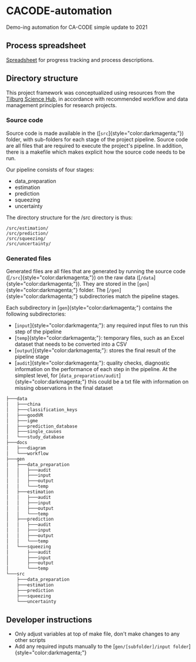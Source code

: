 # CACODE-automation

Demo-ing automation for CA-CODE simple update to 2021

## Process spreadsheet

[Spreadsheet](https://docs.google.com/spreadsheets/d/1Yi904nUtTaoQu0HJcjPuPzmXdDtzOLPuktkfNjG4a2k/edit#gid=484739312) for progress tracking and process descriptions.

## Directory structure

This project framework was conceptualized using resources from the [Tilburg Science Hub](https://tilburgsciencehub.com/), in accordance with recommended workflow and data management principles for research projects.

### Source code

Source code is made available in the ([`src`]{style="color:darkmagenta;"}) folder, with sub-folders for each stage of the project pipeline. Source code are all files that are required to execute the project's pipeline. In addition, there is a makefile which makes explicit how the source code needs to be run.

Our pipeline consists of four stages:

-   data_preparation
-   estimation
-   prediction
-   squeezing
-   uncertainty

The directory structure for the /src directory is thus:

    /src/estimation/
    /src/prediction/
    /src/squeezing/
    /src/uncertainty/

### Generated files

Generated files are all files that are generated by running the source code ([`/src`]{style="color:darkmagenta;"}) on the raw data ([`/data`]{style="color:darkmagenta;"}). They are stored in the [`gen`]{style="color:darkmagenta;"} folder. The [`/gen`]{style="color:darkmagenta;"} subdirectories match the pipeline stages.

Each subdirectory in [`gen`]{style="color:darkmagenta;"} contains the following subdirectories:

-   [`input`]{style="color:darkmagenta;"}: any required input files to run this step of the pipeline
-   [`temp`]{style="color:darkmagenta;"}: temporary files, such as an Excel dataset that needs to be converted into a CSV
-   [`output`]{style="color:darkmagenta;"}: stores the final result of the pipeline stage
-   [`audit`]{style="color:darkmagenta;"}: quality checks, diagnostic information on the performance of each step in the pipeline. At the simplest level, for [`data_preparation/audit`]{style="color:darkmagenta;"} this could be a txt file with information on missing observations in the final dataset

``` bash
├───data
│   ├───china
│   ├───classification_keys
│   ├───goodVR
│   ├───igme
│   ├───prediction_database
│   ├───single_causes
│   └───study_database
├───docs
│   ├───diagram
│   └───workflow
├───gen
│   ├───data_preparation
│   │   ├───audit
│   │   ├───input
│   │   ├───output
│   │   └───temp
│   ├───estimation
│   │   ├───audit
│   │   ├───input
│   │   ├───output
│   │   └───temp
│   ├───prediction
│   │   ├───audit
│   │   ├───input
│   │   ├───output
│   │   └───temp
│   └───squeezing
│       ├───audit
│       ├───input
│       ├───output
│       └───temp
└───src
    ├───data_preparation
    ├───estimation
    ├───prediction
    ├───squeezing
    └───uncertainty
```

## Developer instructions

-   Only adjust variables at top of make file, don't make changes to any other scripts
-   Add any required inputs manually to the [`gen/[subfolder]/input folder`]{style="color:darkmagenta;"}
